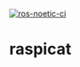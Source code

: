 [![ros-noetic-ci](https://github.com/CIT-Autonomous-Robot-Lab/raspicat/actions/workflows/build_push.yaml/badge.svg)](https://github.com/CIT-Autonomous-Robot-Lab/raspicat/actions/workflows/build_push.yaml)
# raspicat